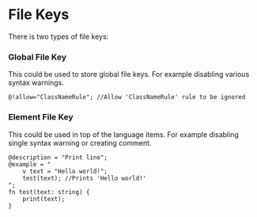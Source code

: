 # File Keys

There is two types of file keys:

### Global File Key
This could be used to store global file keys. For example disabling various syntax warnings.

```ellie
@!allow="ClassNameRule"; //Allow 'ClassNameRule' rule to be ignored
```

### Element File Key
This could be used in top of the language items. For example disabling single syntax warning or creating comment.

```ellie
@description = "Print line";
@example = "
    v text = "Hello world!";
    test(text); //Prints 'Hello world!'
";
fn test(text: string) {
    print(text);
}
```
